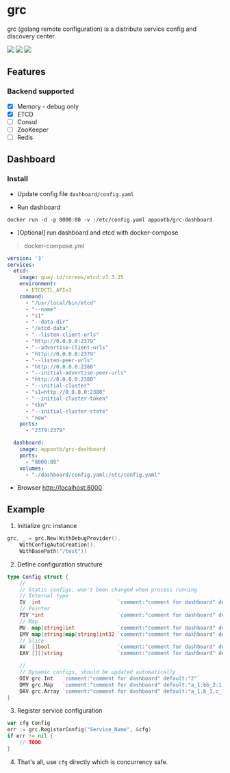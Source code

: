 # grc

grc (golang remote configuration) is a distribute service config and discovery center.

<p>
    <a href="https://hub.docker.com/r/appootb/grc-dashboard" alt="Activity">
        <img src="https://img.shields.io/docker/cloud/automated/appootb/grc-dashboard.svg" /></a>
    <a href="https://hub.docker.com/r/appootb/grc-dashboard" alt="Activity">
        <img src="https://img.shields.io/docker/cloud/build/appootb/grc-dashboard.svg" /></a>
    <img src="https://img.shields.io/github/license/appootb/grc.svg" />
</p>

## Features

### Backend supported

* [x] Memory - debug only
* [x] ETCD
* [ ] Consul
* [ ] ZooKeeper
* [ ] Redis

## Dashboard

### Install

* Update config file `dashboard/config.yaml`

* Run dashboard

`docker run -d -p 8000:80 -v :/etc/config.yaml appootb/grc-dashboard`

* [Optional] run dashboard and etcd with docker-compose

> docker-compose.yml

```yaml
version: '3'
services:
  etcd:
    image: quay.io/coreos/etcd:v3.3.25
    environment:
      - ETCDCTL_API=3
    command:
      - "/usr/local/bin/etcd"
      - "--name"
      - "s1"
      - "--data-dir"
      - "/etcd-data"
      - "--listen-client-urls"
      - "http://0.0.0.0:2379"
      - "--advertise-client-urls"
      - "http://0.0.0.0:2379"
      - "--listen-peer-urls"
      - "http://0.0.0.0:2380"
      - "--initial-advertise-peer-urls"
      - "http://0.0.0.0:2380"
      - "--initial-cluster"
      - "s1=http://0.0.0.0:2380"
      - "--initial-cluster-token"
      - "tkn"
      - "--initial-cluster-state"
      - "new"
    ports:
      - "2379:2379"

  dashboard:
    image: appootb/grc-dashboard
    ports:
      - "8000:80"
    volumes:
      - "./dashboard/config.yaml:/etc/config.yaml"
```

* Browser [http://localhost:8000](http://localhost:8000)

## Example

1. Initialize grc instance

```go
grc, _ = grc.New(WithDebugProvider(),
	WithConfigAutoCreation(),
	WithBasePath("/test"))
```

2. Define configuration structure

```go
type Config struct {
	//
	// Static configs, won't been changed when process running
	// Internal type
	IV  int                         `comment:"comment for dashboard" default:"1"`
	// Pointer
	PIV *int                        `comment:"comment for dashboard" default:"10"`
	// Map
	MV  map[string]int              `comment:"comment for dashboard" default:"a:1,b:2"`
	EMV map[string]map[string]int32 `comment:"comment for dashboard" default:"a_1:bb_2:1,cc_2:2;b_1:dd_2:19,ee_2:20"`
	// Slice
	AV  []bool                      `comment:"comment for dashboard" default:"false,true"`
	EAV [][]string                  `comment:"comment for dashboard" default:"a_1,b_1,c_1;a_2,b_2,c_2"`

	//
	// Dynamic configs, should be updated automatically
	DIV grc.Int   `comment:"comment for dashboard" default:"2"`
	DMV grc.Map   `comment:"comment for dashboard" default:"a_1:bb_2:1,cc_2:2;b_1:dd_2:19,ee_2:20"`
	DAV grc.Array `comment:"comment for dashboard" default:"a_1,b_1,c_1;a_2,b_2,c_2"`
}
``` 

3. Register service configuration

```go
var cfg Config
err := grc.RegisterConfig("Service_Name", &cfg)
if err != nil {
	// TODO
}
```

4. That's all, use `cfg` directly which is concurrency safe.